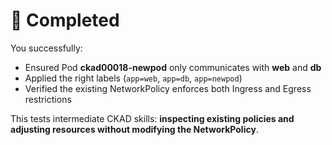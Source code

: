 # 🎉 Completed

You successfully:

- Ensured Pod **ckad00018-newpod** only communicates with **web** and **db**  
- Applied the right labels (`app=web`, `app=db`, `app=newpod`)  
- Verified the existing NetworkPolicy enforces both Ingress and Egress restrictions  

This tests intermediate CKAD skills: **inspecting existing policies and adjusting resources without modifying the NetworkPolicy**.
